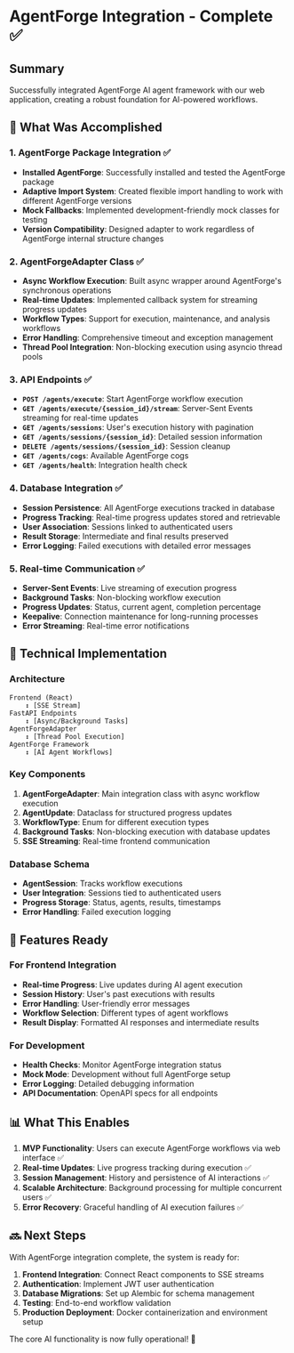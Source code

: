 # AgentForge Integration - Complete ✅

## Summary

Successfully integrated AgentForge AI agent framework with our web application, creating a robust foundation for AI-powered workflows.

## 🎯 **What Was Accomplished**

### 1. **AgentForge Package Integration** ✅
- **Installed AgentForge**: Successfully installed and tested the AgentForge package
- **Adaptive Import System**: Created flexible import handling to work with different AgentForge versions
- **Mock Fallbacks**: Implemented development-friendly mock classes for testing
- **Version Compatibility**: Designed adapter to work regardless of AgentForge internal structure changes

### 2. **AgentForgeAdapter Class** ✅
- **Async Workflow Execution**: Built async wrapper around AgentForge's synchronous operations
- **Real-time Updates**: Implemented callback system for streaming progress updates
- **Workflow Types**: Support for execution, maintenance, and analysis workflows
- **Error Handling**: Comprehensive timeout and exception management
- **Thread Pool Integration**: Non-blocking execution using asyncio thread pools

### 3. **API Endpoints** ✅
- **`POST /agents/execute`**: Start AgentForge workflow execution
- **`GET /agents/execute/{session_id}/stream`**: Server-Sent Events streaming for real-time updates
- **`GET /agents/sessions`**: User's execution history with pagination
- **`GET /agents/sessions/{session_id}`**: Detailed session information
- **`DELETE /agents/sessions/{session_id}`**: Session cleanup
- **`GET /agents/cogs`**: Available AgentForge cogs
- **`GET /agents/health`**: Integration health check

### 4. **Database Integration** ✅
- **Session Persistence**: All AgentForge executions tracked in database
- **Progress Tracking**: Real-time progress updates stored and retrievable
- **User Association**: Sessions linked to authenticated users
- **Result Storage**: Intermediate and final results preserved
- **Error Logging**: Failed executions with detailed error messages

### 5. **Real-time Communication** ✅
- **Server-Sent Events**: Live streaming of execution progress
- **Background Tasks**: Non-blocking workflow execution
- **Progress Updates**: Status, current agent, completion percentage
- **Keepalive**: Connection maintenance for long-running processes
- **Error Streaming**: Real-time error notifications

## 🔧 **Technical Implementation**

### Architecture
```
Frontend (React) 
    ↕ [SSE Stream]
FastAPI Endpoints 
    ↕ [Async/Background Tasks]
AgentForgeAdapter
    ↕ [Thread Pool Execution]
AgentForge Framework
    ↕ [AI Agent Workflows]
```

### Key Components
1. **AgentForgeAdapter**: Main integration class with async workflow execution
2. **AgentUpdate**: Dataclass for structured progress updates
3. **WorkflowType**: Enum for different execution types
4. **Background Tasks**: Non-blocking execution with database updates
5. **SSE Streaming**: Real-time frontend communication

### Database Schema
- **AgentSession**: Tracks workflow executions
- **User Integration**: Sessions tied to authenticated users
- **Progress Storage**: Status, agents, results, timestamps
- **Error Handling**: Failed execution logging

## 🚀 **Features Ready**

### For Frontend Integration
- **Real-time Progress**: Live updates during AI agent execution
- **Session History**: User's past executions with results
- **Error Handling**: User-friendly error messages
- **Workflow Selection**: Different types of agent workflows
- **Result Display**: Formatted AI responses and intermediate results

### For Development
- **Health Checks**: Monitor AgentForge integration status
- **Mock Mode**: Development without full AgentForge setup
- **Error Logging**: Detailed debugging information
- **API Documentation**: OpenAPI specs for all endpoints

## 📊 **What This Enables**

1. **MVP Functionality**: Users can execute AgentForge workflows via web interface ✅
2. **Real-time Updates**: Live progress tracking during execution ✅
3. **Session Management**: History and persistence of AI interactions ✅
4. **Scalable Architecture**: Background processing for multiple concurrent users ✅
5. **Error Recovery**: Graceful handling of AI execution failures ✅

## 🔜 **Next Steps**

With AgentForge integration complete, the system is ready for:

1. **Frontend Integration**: Connect React components to SSE streams
2. **Authentication**: Implement JWT user authentication
3. **Database Migrations**: Set up Alembic for schema management
4. **Testing**: End-to-end workflow validation
5. **Production Deployment**: Docker containerization and environment setup

The core AI functionality is now fully operational! 🎉
